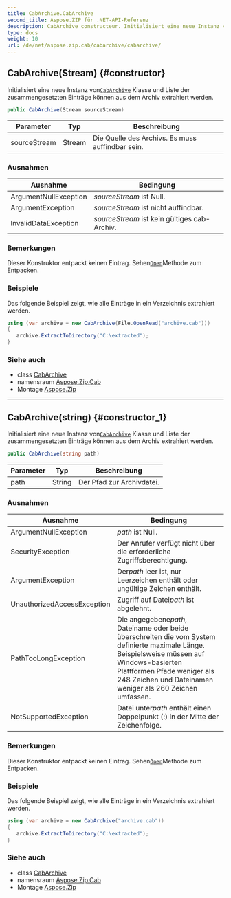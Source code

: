 ```yaml
---
title: CabArchive.CabArchive
second_title: Aspose.ZIP für .NET-API-Referenz
description: CabArchive constructeur. Initialisiert eine neue Instanz vonCabArchive Klasse und Liste der zusammengesetzten Einträge können aus dem Archiv extrahiert werden.
type: docs
weight: 10
url: /de/net/aspose.zip.cab/cabarchive/cabarchive/
---
```

## CabArchive(Stream) {#constructor}

Initialisiert eine neue Instanz von[`CabArchive`](../) Klasse und Liste der zusammengesetzten Einträge können aus dem Archiv extrahiert werden.

```csharp
public CabArchive(Stream sourceStream)
```

| Parameter | Typ | Beschreibung |
| --- | --- | --- |
| sourceStream | Stream | Die Quelle des Archivs. Es muss auffindbar sein. |

### Ausnahmen

| Ausnahme | Bedingung |
| --- | --- |
| ArgumentNullException | *sourceStream* ist Null. |
| ArgumentException | *sourceStream* ist nicht auffindbar. |
| InvalidDataException | *sourceStream* ist kein gültiges cab-Archiv. |

### Bemerkungen

Dieser Konstruktor entpackt keinen Eintrag. Sehen[`Open`](../../cabentry/open/)Methode zum Entpacken.

### Beispiele

Das folgende Beispiel zeigt, wie alle Einträge in ein Verzeichnis extrahiert werden.

```csharp
using (var archive = new CabArchive(File.OpenRead("archive.cab")))
{ 
   archive.ExtractToDirectory("C:\extracted");
}
```

### Siehe auch

* class [CabArchive](../)
* namensraum [Aspose.Zip.Cab](../../cabarchive/)
* Montage [Aspose.Zip](../../../)

---

## CabArchive(string) {#constructor_1}

Initialisiert eine neue Instanz von[`CabArchive`](../) Klasse und Liste der zusammengesetzten Einträge können aus dem Archiv extrahiert werden.

```csharp
public CabArchive(string path)
```

| Parameter | Typ | Beschreibung |
| --- | --- | --- |
| path | String | Der Pfad zur Archivdatei. |

### Ausnahmen

| Ausnahme | Bedingung |
| --- | --- |
| ArgumentNullException | *path* ist Null. |
| SecurityException | Der Anrufer verfügt nicht über die erforderliche Zugriffsberechtigung. |
| ArgumentException | Der*path* leer ist, nur Leerzeichen enthält oder ungültige Zeichen enthält. |
| UnauthorizedAccessException | Zugriff auf Datei*path* ist abgelehnt. |
| PathTooLongException | Die angegebene*path*, Dateiname oder beide überschreiten die vom System definierte maximale Länge. Beispielsweise müssen auf Windows-basierten Plattformen Pfade weniger als 248 Zeichen und Dateinamen weniger als 260 Zeichen umfassen. |
| NotSupportedException | Datei unter*path* enthält einen Doppelpunkt (:) in der Mitte der Zeichenfolge. |

### Bemerkungen

Dieser Konstruktor entpackt keinen Eintrag. Sehen[`Open`](../../cabentry/open/)Methode zum Entpacken.

### Beispiele

Das folgende Beispiel zeigt, wie alle Einträge in ein Verzeichnis extrahiert werden.

```csharp
using (var archive = new CabArchive("archive.cab")) 
{ 
   archive.ExtractToDirectory("C:\extracted");
}
```

### Siehe auch

* class [CabArchive](../)
* namensraum [Aspose.Zip.Cab](../../cabarchive/)
* Montage [Aspose.Zip](../../../)


